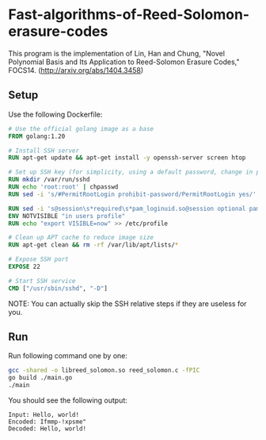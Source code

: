 # Fast-algorithms-of-Reed-Solomon-erasure-codes
This program is the implementation of
Lin, Han and Chung, "Novel Polynomial Basis and Its Application to Reed-Solomon Erasure Codes," FOCS14.
(http://arxiv.org/abs/1404.3458)

## Setup

Use the following Dockerfile:
```dockerfile
# Use the official golang image as a base
FROM golang:1.20

# Install SSH server
RUN apt-get update && apt-get install -y openssh-server screen htop

# Set up SSH key (for simplicity, using a default password, change in production)
RUN mkdir /var/run/sshd
RUN echo 'root:root' | chpasswd
RUN sed -i 's/#PermitRootLogin prohibit-password/PermitRootLogin yes/' /etc/ssh/sshd_config

RUN sed -i 's@session\s*required\s*pam_loginuid.so@session optional pam_loginuid.so@g' /etc/pam.d/sshd
ENV NOTVISIBLE "in users profile"
RUN echo "export VISIBLE=now" >> /etc/profile

# Clean up APT cache to reduce image size
RUN apt-get clean && rm -rf /var/lib/apt/lists/*

# Expose SSH port
EXPOSE 22

# Start SSH service
CMD ["/usr/sbin/sshd", "-D"]
```
NOTE: You can actually skip the SSH relative steps if they are useless for you.

## Run
Run following command one by one:
```bash
gcc -shared -o libreed_solomon.so reed_solomon.c -fPIC
go build ./main.go
./main
```

You should see the following output:
```
Input: Hello, world!
Encoded: Ifmmp-!xpsme"
Decoded: Hello, world!
```